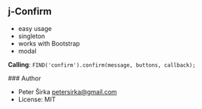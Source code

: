 ## j-Confirm

- easy usage
- singleton
- works with Bootstrap
- modal

__Calling__: `FIND('confirm').confirm(message, buttons, callback);`

### Author

- Peter Širka <petersirka@gmail.com>
- License: MIT